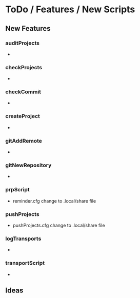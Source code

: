 # ToDo / Features / New Scripts

## New Features

### auditProjects

-

### checkProjects

-

### checkCommit

-

### createProject

-

### gitAddRemote

-

### gitNewRepository

-

### prpScript

- reminder.cfg change to .local/share file

### pushProjects

- pushProjects.cfg change to .local/share file

### logTransports

-

### transportScript

-

## Ideas
